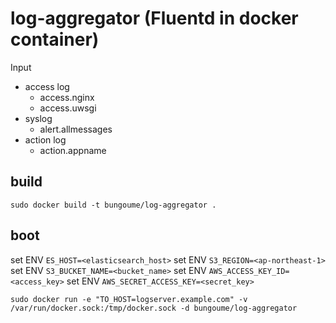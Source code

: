 # log-aggregator (Fluentd in docker container)

Input

* access log
  * access.nginx
  * access.uwsgi
* syslog
  * alert.allmessages
* action log
  * action.appname

## build

```
sudo docker build -t bungoume/log-aggregator .
```

## boot

set ENV `ES_HOST=<elasticsearch_host>`
set ENV `S3_REGION=<ap-northeast-1>`
set ENV `S3_BUCKET_NAME=<bucket_name>`
set ENV `AWS_ACCESS_KEY_ID=<access_key>`
set ENV `AWS_SECRET_ACCESS_KEY=<secret_key>`

```
sudo docker run -e "TO_HOST=logserver.example.com" -v /var/run/docker.sock:/tmp/docker.sock -d bungoume/log-aggregator
```
